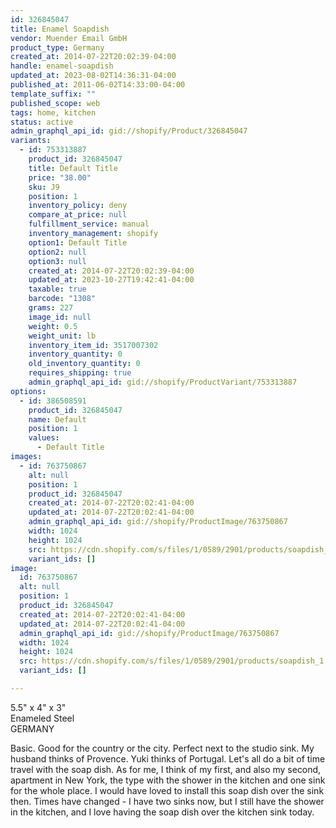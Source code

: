 ```yaml
---
id: 326845047
title: Enamel Soapdish
vendor: Muender Email GmbH
product_type: Germany
created_at: 2014-07-22T20:02:39-04:00
handle: enamel-soapdish
updated_at: 2023-08-02T14:36:31-04:00
published_at: 2011-06-02T14:33:00-04:00
template_suffix: ""
published_scope: web
tags: home, kitchen
status: active
admin_graphql_api_id: gid://shopify/Product/326845047
variants:
  - id: 753313887
    product_id: 326845047
    title: Default Title
    price: "38.00"
    sku: J9
    position: 1
    inventory_policy: deny
    compare_at_price: null
    fulfillment_service: manual
    inventory_management: shopify
    option1: Default Title
    option2: null
    option3: null
    created_at: 2014-07-22T20:02:39-04:00
    updated_at: 2023-10-27T19:42:41-04:00
    taxable: true
    barcode: "1308"
    grams: 227
    image_id: null
    weight: 0.5
    weight_unit: lb
    inventory_item_id: 3517007302
    inventory_quantity: 0
    old_inventory_quantity: 0
    requires_shipping: true
    admin_graphql_api_id: gid://shopify/ProductVariant/753313887
options:
  - id: 386508591
    product_id: 326845047
    name: Default
    position: 1
    values:
      - Default Title
images:
  - id: 763750867
    alt: null
    position: 1
    product_id: 326845047
    created_at: 2014-07-22T20:02:41-04:00
    updated_at: 2014-07-22T20:02:41-04:00
    admin_graphql_api_id: gid://shopify/ProductImage/763750867
    width: 1024
    height: 1024
    src: https://cdn.shopify.com/s/files/1/0589/2901/products/soapdish_1.jpeg?v=1406073761
    variant_ids: []
image:
  id: 763750867
  alt: null
  position: 1
  product_id: 326845047
  created_at: 2014-07-22T20:02:41-04:00
  updated_at: 2014-07-22T20:02:41-04:00
  admin_graphql_api_id: gid://shopify/ProductImage/763750867
  width: 1024
  height: 1024
  src: https://cdn.shopify.com/s/files/1/0589/2901/products/soapdish_1.jpeg?v=1406073761
  variant_ids: []

---
```


5.5" x 4" x 3"  
Enameled Steel  
GERMANY

Basic. Good for the country or the city. Perfect next to the studio sink. My husband thinks of Provence. Yuki thinks of Portugal. Let's all do a bit of time travel with the soap dish. As for me, I think of my first, and also my second, apartment in New York, the type with the shower in the kitchen and one sink for the whole place. I would have loved to install this soap dish over the sink then. Times have changed - I have two sinks now, but I still have the shower in the kitchen, and I love having the soap dish over the kitchen sink today.